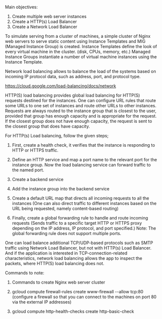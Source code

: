 Main objectives: 

1) Create multiple web server instances 
2) Create a HTTP(s) Load Balancer 
3) Create a Network Load Balancer 

 

To simulate serving from a cluster of machines, a simple cluster of Nginx web servers to serve static content using Instance Templates and MIG (Managed Instance Group) is created. Instance Templates define the look of every virtual machine in the cluster. (disk, CPUs, memory, etc.) 
Managed Instance Groups instantiate a number of virtual machine instances using the Instance Template. 

 

Network load balancing allows to balance the load of the systems based on incoming IP protocol data, such as address, port, and protocol type. 

https://cloud.google.com/load-balancing/docs/network 

 

HTTP(S) load balancing provides global load balancing for HTTP(S) requests destined for the instances. 
One can configure URL rules that route some URLs to one set of instances and route other URLs to other instances. 
Requests are always routed to the instance group that is closest to the user, provided that group has enough capacity and is appropriate for the request.
If the closest group does not have enough capacity, the request is sent to the closest group that does have capacity. 


For HTTP(s) Load balancing, follow the given steps;  

1) First, create a health check, it verifies that the instance is responding to HTTP or HTTPS traffic.

2) Define an HTTP service and map a port name to the relevant port for the instance group. Now the load balancing service can forward traffic to the named port. 
  
3) Create a backend service 

4) Add the instance group into the backend service 

5) Create a default URL map that directs all incoming requests to all the instances 
   (One can also direct traffic to different instances based on the URL being requested, namely content-based routing)

6) Finally, create a global forwarding rule to handle and route incoming requests 
   (Sends traffic to a specific target HTTP or HTTPS proxy depending on the IP address, IP protocol, and port specified.) 
   Note: The global forwarding rule does not support multiple ports. 

 

One can load balance additional TCP/UDP-based protocols such as SMTP traffic using Network Load Balancer, but not with HTTP(s) Load Balancer.
And if the application is interested in TCP-connection-related characteristics, network load balancing allows the app to inspect the packets, 
where HTTP(S) load balancing does not. 

 

Commands to note: 

1) Commands to create Nginx web server cluster 

2) gcloud compute firewall-rules create www-firewall --allow tcp:80 (configure a firewall so that you can connect to the machines on port 80 via the external IP addresses) 

3) gcloud compute http-health-checks create http-basic-check 

 

 

 

 
